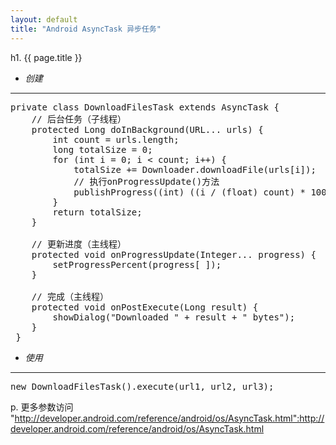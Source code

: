 ```yaml
---
layout: default
title: "Android AsyncTask 异步任务"
---
```


h1. {{ page.title }}

* *创建*
<hr />

<pre class="brush: java">
private class DownloadFilesTask extends AsyncTask<URL, Integer, Long> {
    // 后台任务（子线程）
    protected Long doInBackground(URL... urls) {
        int count = urls.length;
        long totalSize = 0;
        for (int i = 0; i < count; i++) {
            totalSize += Downloader.downloadFile(urls[i]);
            // 执行onProgressUpdate()方法
            publishProgress((int) ((i / (float) count) * 100));
        }
        return totalSize;
    }
    
    // 更新进度（主线程）
    protected void onProgressUpdate(Integer... progress) {
        setProgressPercent(progress[ ]);
    }
    
    // 完成（主线程）
    protected void onPostExecute(Long result) {
        showDialog("Downloaded " + result + " bytes");
    }
 }
</pre>

* *使用*
<hr />

<pre class="brush: java">
new DownloadFilesTask().execute(url1, url2, url3);
</pre>

p. 更多参数访问 "http://developer.android.com/reference/android/os/AsyncTask.html":http://developer.android.com/reference/android/os/AsyncTask.html